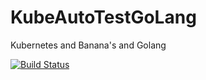 # KubeAutoTestGoLang
Kubernetes and Banana's and Golang


[![Build Status](http://59.100.192.6/api/badges/airwallex/KubeAutoTestGoLang/status.svg)](http://drone.airwallex.awx/airwallex/KubeAutoTestGoLang)
